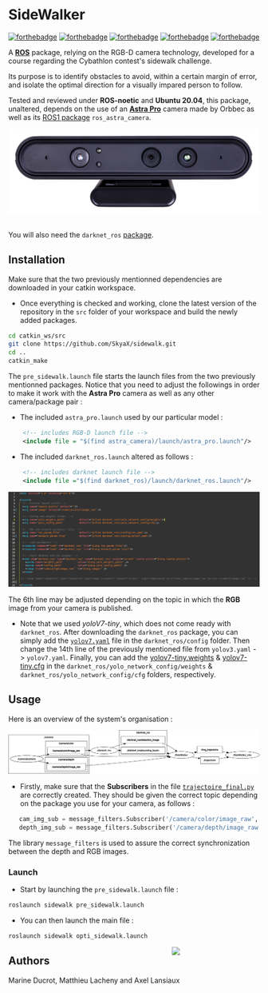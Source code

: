 # SideWalker

[![forthebadge](https://forthebadge.com/images/badges/made-with-python.svg)](https://forthebadge.com)
[![forthebadge](https://forthebadge.com/images/badges/60-percent-of-the-time-works-every-time.svg)](https://forthebadge.com)
[![forthebadge](https://forthebadge.com/images/badges/built-with-love.svg)](https://forthebadge.com)
[![forthebadge](https://forthebadge.com/images/badges/it-works-why.svg)](https://forthebadge.com)
[![forthebadge](https://forthebadge.com/images/badges/works-on-my-machine.svg)](https://forthebadge.com)

A [**ROS**](http://wiki.ros.org/noetic) package, relying on the RGB-D camera technology, developed for a course regarding the Cybathlon contest's sidewalk challenge.

Its purpose is to identify obstacles to avoid, within a certain margin of error, and isolate the optimal direction for a visually impared person to follow.

Tested and reviewed under **ROS-noetic** and **Ubuntu 20.04**, this package, unaltered, depends on the use of an [**Astra Pro**](https://orbbec3d.com/index/Product/info.html?cate=38&id=36) camera made by Orbbec as well as its [ROS1 package](https://github.com/orbbec/ros_astra_camera.git) `ros_astra_camera`.

![astra_pro](https://github.com/SkyaX/sidewalk/blob/main/images/Astra%20Pro%20Plus_00.png)&nbsp;

You will also need the `darknet_ros` [package](https://github.com/leggedrobotics/darknet_ros.git).

## Installation

Make sure that the two previously mentionned dependencies are downloaded in your catkin workspace.

 - Once everything is checked and working, clone the latest version of the repository in the `src` folder of your workspace and build the newly added packages.

```bash
cd catkin_ws/src
git clone https://github.com/SkyaX/sidewalk.git
cd ..
catkin_make
```

The `pre_sidewalk.launch` file starts the launch files from the two previously mentionned packages.
Notice that you need to adjust the followings in order to make it work with the **Astra Pro** camera as well as any other camera/package pair :

 - The included `astra_pro.launch` used by our particular model : 

```XML
	<!-- includes RGB-D launch file -->
	<include file = "$(find astra_camera)/launch/astra_pro.launch"/>
```

 - The included `darknet_ros.launch` altered as follows : 

```XML
 	<!-- includes darknet launch file --> 
	<include file ="$(find darknet_ros)/launch/darknet_ros.launch"/> 
```

![image](https://github.com/SkyaX/sidewalk/blob/main/images/darknet_ros_launch.png "Darknet_ros launch file")

The 6th line may be adjusted depending on the topic in which the **RGB** image from your camera is published.

 - Note that we used _yoloV7-tiny_, which does not come ready with `darknet_ros`. 
After downloading the `darknet_ros` package, you can simply add the [`yolov7.yaml`](https://github.com/SkyaX/sidewalk/blob/main/configs/yolov7.yaml) file in the `darknet_ros/config` folder.
Then change the 14th line of the previously mentioned file from `yolov3.yaml` -> `yolov7.yaml`.
Finally, you can add the [yolov7-tiny.weights](https://github.com/SkyaX/sidewalk/blob/main/configs/yolov7-tiny.weights) & [yolov7-tiny.cfg](https://github.com/SkyaX/sidewalk/blob/main/configs/yolov7-tiny.cfg) in the `darknet_ros/yolo_network_config/weights` & `darknet_ros/yolo_network_config/cfg` folders, respectively.

## Usage

Here is an overview of the system's organisation :

![rqtgraph](https://github.com/SkyaX/sidewalk/blob/main/images/rosgraph.png)

 - Firstly, make sure that the **Subscribers** in the file [`trajectoire_final.py`](https://github.com/SkyaX/sidewalk/blob/main/src/trajectoire_final.py) are correctly created. They should be given the correct topic depending on the package you use for your camera, as follows :

 ```python
	cam_img_sub = message_filters.Subscriber('/camera/color/image_raw', Image)
	depth_img_sub = message_filters.Subscriber('/camera/depth/image_raw', Image)
 ```

 The library `message_filters` is used to assure the correct synchronization between the depth and RGB images.

### Launch

 - Start by launching the `pre_sidewalk.launch` file :
```bash
roslaunch sidewalk pre_sidewalk.launch
```

 - You can then launch the main file :
```bash
roslaunch sidewalk opti_sidewalk.launch
```

<img src="images/panda_pick.gif" align="right" width="35%"/>


## Authors

Marine Ducrot, Matthieu Lacheny and Axel Lansiaux

